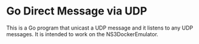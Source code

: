 # Go Direct Message via UDP
This is a Go program that unicast a UDP message and it listens to any UDP messages. It is intended to work on the NS3DockerEmulator.
